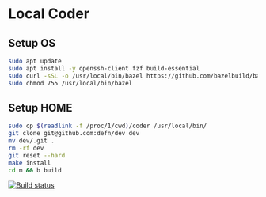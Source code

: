 # Local Coder

## Setup OS

```bash
sudo apt update
sudo apt install -y openssh-client fzf build-essential
sudo curl -sSL -o /usr/local/bin/bazel https://github.com/bazelbuild/bazelisk/releases/download/v1.17.0/bazelisk-linux-$(if test "$(uname -m)" == x86_64; then echo "amd64"; else echo "arm64"; fi)
sudo chmod 755 /usr/local/bin/bazel
```

## Setup HOME

```bash
sudo cp $(readlink -f /proc/1/cwd)/coder /usr/local/bin/
git clone git@github.com:defn/dev dev
mv dev/.git .
rm -rf dev
git reset --hard
make install
cd m && b build

```

[![Build status](https://badge.buildkite.com/879feda30e2616b22929338672877e85dfe82f60eb47df2e6a.svg)](https://buildkite.com/defn/dev)
